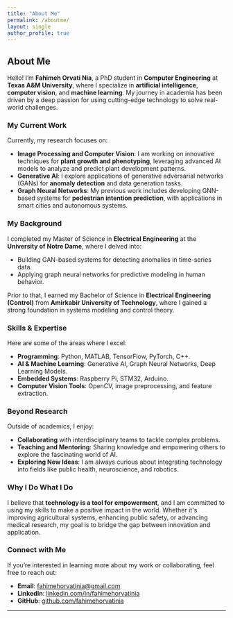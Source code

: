 ```yaml
---
title: "About Me"
permalink: /aboutme/
layout: single
author_profile: true
---
```


## About Me

Hello! I’m **Fahimeh Orvati Nia**, a PhD student in **Computer Engineering** at **Texas A&M University**, where I specialize in **artificial intelligence**, **computer vision**, and **machine learning**. My journey in academia has been driven by a deep passion for using cutting-edge technology to solve real-world challenges.

### My Current Work
Currently, my research focuses on:
- **Image Processing and Computer Vision**: I am working on innovative techniques for **plant growth and phenotyping**, leveraging advanced AI models to analyze and predict plant development patterns.
- **Generative AI**: I explore applications of generative adversarial networks (GANs) for **anomaly detection** and data generation tasks.
- **Graph Neural Networks**: My previous work includes developing GNN-based systems for **pedestrian intention prediction**, with applications in smart cities and autonomous systems.

### My Background
I completed my Master of Science in **Electrical Engineering** at the **University of Notre Dame**, where I delved into:
- Building GAN-based systems for detecting anomalies in time-series data.
- Applying graph neural networks for predictive modeling in human behavior.

Prior to that, I earned my Bachelor of Science in **Electrical Engineering (Control)** from **Amirkabir University of Technology**, where I gained a strong foundation in systems modeling and control theory.

### Skills & Expertise
Here are some of the areas where I excel:
- **Programming**: Python, MATLAB, TensorFlow, PyTorch, C++.
- **AI & Machine Learning**: Generative AI, Graph Neural Networks, Deep Learning Models.
- **Embedded Systems**: Raspberry Pi, STM32, Arduino.
- **Computer Vision Tools**: OpenCV, image preprocessing, and feature extraction.

### Beyond Research
Outside of academics, I enjoy:
- **Collaborating** with interdisciplinary teams to tackle complex problems.
- **Teaching and Mentoring**: Sharing knowledge and empowering others to explore the fascinating world of AI.
- **Exploring New Ideas**: I am always curious about integrating technology into fields like public health, neuroscience, and robotics.

### Why I Do What I Do
I believe that **technology is a tool for empowerment**, and I am committed to using my skills to make a positive impact in the world. Whether it's improving agricultural systems, enhancing public safety, or advancing medical research, my goal is to bridge the gap between innovation and application.

### Connect with Me
If you’re interested in learning more about my work or collaborating, feel free to reach out:
- **Email**: [fahimehorvatinia@gmail.com](mailto:fahimehorvatinia@gmail.com)
- **LinkedIn**: [linkedin.com/in/fahimehorvatinia](https://linkedin.com/in/fahimehorvatinia)
- **GitHub**: [github.com/fahimehorvatinia](https://github.com/fahimehorvatinia)

---


